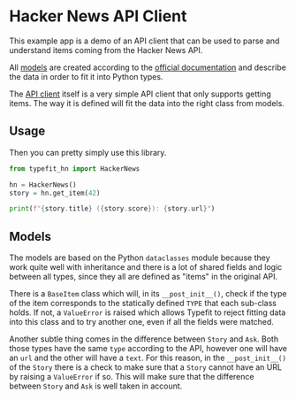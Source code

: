 # Hacker News API Client

This example app is a demo of an API client that can be used to parse and
understand items coming from the Hacker News API.

All [models](./models.py) are created according to the
[official documentation](https://github.com/HackerNews/API) and describe the
data in order to fit it into Python types.

The [API client](./api.py) itself is a very simple API client that only
supports getting items. The way it is defined will fit the data into the right
class from models.

## Usage

Then you can pretty simply use this library.

```python
from typefit_hn import HackerNews

hn = HackerNews()
story = hn.get_item(42)

print(f"{story.title} ({story.score}): {story.url}")
```

## Models

The models are based on the Python `dataclasses` module because they work quite
well with inheritance and there is a lot of shared fields and logic between
all types, since they all are defined as "items" in the original API.

There is a `BaseItem` class which will, in its `__post_init__()`, check if the
type of the item corresponds to the statically defined `TYPE` that each
sub-class holds. If not, a `ValueError` is raised which allows Typefit to
reject fitting data into this class and to try another one, even if all the
fields were matched.

Another subtle thing comes in the difference between `Story` and `Ask`. Both
those types have the same `type` according to the API, however one will have
an `url` and the other will have a `text`. For this reason, in the
`__post_init__()` of the `Story` there is a check to make sure that a `Story`
cannot have an URL by raising a `ValueError` if so. This will make sure that
the difference between `Story` and `Ask` is well taken in account.
